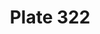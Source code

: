 ---
pid: '322'
an: '9'
title: Plate 322
rev_year: 
_date: 18 or 23 août 1801?
caption: Chapeau de Crêpe. Robe de Mousseline.
translation: Crêpe hat. Muslin dress.
student: Emily Cormack
keywords: "[ Crêpe, mousseline ]"
permalink: /plates/322
layout: plate-page
---